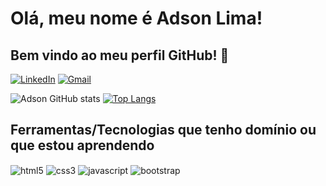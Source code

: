 # Olá, meu nome é Adson Lima! 
## Bem vindo ao meu perfil GitHub! 👋

[![LinkedIn](https://img.shields.io/badge/LinkedIn-0077B5?style=for-the-badge&logo=linkedin&logoColor=white)](https://www.linkedin.com/in/adson-rodrigo-a92350111/)
[![Gmail](https://img.shields.io/badge/Gmail-D14836?style=for-the-badge&logo=gmail&logoColor=white)](mailto:adsonrodrigo93@gmail.com)


![Adson GitHub stats](https://github-readme-stats.vercel.app/api?username=adsonlima&show_icons=true&theme=blue-green&include_all_commits=true&count_private=true)
[![Top Langs](https://github-readme-stats.vercel.app/api/top-langs/?username=adsonlima&layout=compact&theme=blue-green)](https://github.com/anuraghazra/github-readme-stats)


## Ferramentas/Tecnologias que tenho domínio ou que estou aprendendo

<div style="display: inline_block">
  <img align="center" alt="html5" src="https://img.shields.io/badge/HTML5-E34F26?style=for-the-badge&logo=html5&logoColor=white"/>
  <img align="center" alt="css3" src="https://img.shields.io/badge/CSS3-1572B6?style=for-the-badge&logo=css3&logoColor=white"/>
  <img align="center" alt="javascript" src="https://img.shields.io/badge/JavaScript-F7DF1E?style=for-the-badge&logo=javascript&logoColor=black"/>
  <img align="center" alt="bootstrap" src="https://img.shields.io/badge/Bootstrap-563D7C?style=for-the-badge&logo=bootstrap&logoColor=white"/>
</div><br/>
